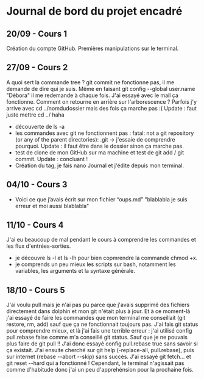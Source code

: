 # Journal de bord du projet encadré
## 20/09 -  Cours 1
Création du compte GitHub. 
Premières manipulations sur le terminal. 

## 27/09 - Cours 2
A quoi sert la commande tree ? 
git commit ne fonctionne pas, il me demande de dire qui je suis. Même en faisant git config --global user.name "Débora" il me redemande à chaque fois. J'ai essayé avec le mail ça fonctionne.
Comment on retourne en arrière sur l'arborescence ? Parfois j'y arrive avec cd ../nomdudossier mais des fois ça marche pas :( Update : faut juste mettre cd ../ haha

- découverte de ls -a
- les commandes avec git ne fonctionnent pas : fatal: not a git repository (or any of the parent directories): .git -> j'essaie de comprendre pourquoi.
Update : il faut être dans le dossier sinon ça marche pas.
- test de clone de mon GitHub sur ma machine et test de git add / git commit.
Update : concluant !
- Création du tag, je fais nano Journal et j'édite depuis mon terminal.

## 04/10 - Cours 3
- Voici ce que j’avais écrit sur mon fichier “oups.md”
"blablabla je suis erreur
et moi aussi blablabla"

## 11/10 - Cours 4
J'ai eu beaucoup de mal pendant le cours à comprendre les commandes et les flux d'entrées-sorties. 
- je découvre ls -l et ls -lh pour bien copmrendre la commande chmod +x.
- je comprends un peu mieux les scripts sur bash, notamment les variables, les arguments et la syntaxe générale.

## 18/10 - Cours 5
J'ai voulu pull mais je n'ai pas pu parce que j'avais supprimé des fichiers directement dans dolphin et mon git n'était plus à jour.
Et à ce moment-là j'ai essayé de faire les commandes que mon terminal me conseillait (git restore, rm, add) sauf que ça ne fonctionnait toujours pas. J'ai fais git status pour comprendre mieux, et là j'ai fais une terrible erreur : j'ai utilisé config pull.rebase false comme m'a conseillé git status. Sauf que je ne pouvais plus faire de git pull !! J'ai donc essayé config pull.rebase true sans savoir si ça existait. J'ai ensuite cherché sur git help (-replace-all, pull.rebase), puis sur internet (rebase --abort --skip) sans succès. J'ai essayé git fetch... et git reset --hard qui a fonctionné ! Cependant, le terminal n'agissait pas comme d'habitude donc j'ai un peu d'apprehénsion pour la prochaine fois. 
